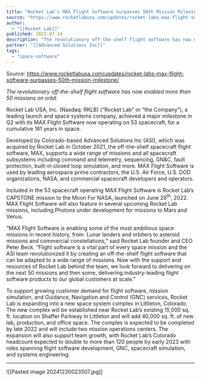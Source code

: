 ```yaml
---
title: "Rocket Lab’s MAX Flight Software Surpasses 50th Mission Milestone  "
source: "https://www.rocketlabusa.com/updates/rocket-labs-max-flight-software-surpasses-50th-mission-milestone/"
author:
  - "[[Rocket Lab]]"
published: 2022-07-14
description: "The revolutionary off-the-shelf flight software has now enabled more than 50 missions on orbit."
partner: "[[Advanced Solutions Inc]]"
tags:
  - "space-software"
---
```


Source: https://www.rocketlabusa.com/updates/rocket-labs-max-flight-software-surpasses-50th-mission-milestone/

*The revolutionary off-the-shelf flight software has now enabled more than 50 missions on orbit.*

Rocket Lab USA, Inc. (Nasdaq: RKLB) (“Rocket Lab” or “the Company”), a leading launch and space systems company, achieved a major milestone in Q2 with its MAX Flight Software now operating on 53 spacecraft, for a cumulative 161 years in space.

Developed by Colorado-based Advanced Solutions Inc (ASI), which was acquired by Rocket Lab in October 2021, the off-the-shelf spacecraft flight software, MAX, supports a wide range of missions and all spacecraft subsystems including command and telemetry, sequencing, GN&C, fault protection, built-in closed loop simulation, and more. MAX Flight Software is used by leading aerospace prime contractors, the U.S. Air Force, U.S. DOD organizations, NASA, and commercial spacecraft developers and operators.

Included in the 53 spacecraft operating MAX Flight Software is Rocket Lab’s CAPSTONE mission to the Moon For NASA, launched on June 28<sup>th</sup>, 2022. MAX Flight Software will also feature in several upcoming Rocket Lab missions, including Photons under development for missions to Mars and Venus.

“MAX Flight Software is enabling some of the most ambitious space missions in recent history, from  Lunar landers and orbiters to asteroid missions and commercial constellations,” said Rocket Lab founder and CEO Peter Beck. “Flight software is a vital part of every space mission and the ASI team revolutionized it by creating an off-the-shelf flight software that can be adapted to a wide range of missions. Now with the support and resources of Rocket Lab behind the team, we look forward to delivering on the next 50 missions and then some, delivering industry-leading flight software products to our global customers at scale.”

To support growing customer demand for flight software, mission simulation, and Guidance, Navigation and Control (GNC) services, Rocket Lab is expanding into a new space system complex in Littleton, Colorado. The new complex will be established near Rocket Lab’s existing 15,000 sq. ft. location on Shaffer Parkway in Littleton and will add 40,000 sq. ft. of new lab, production, and office space. The complex is expected to be completed by late 2022 and will include two mission operations centers. The expansion will also support team growth, with Rocket Lab’s Colorado headcount expected to double to more than 120 people by early 2023 with roles spanning flight software development, GNC, spacecraft simulation, and systems engineering.

---
![[Pasted image 20241230023507.jpg]]